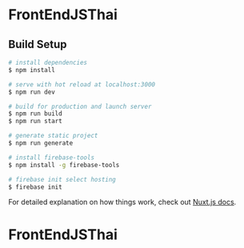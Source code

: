 # FrontEndJSThai

## Build Setup

```bash
# install dependencies
$ npm install

# serve with hot reload at localhost:3000
$ npm run dev

# build for production and launch server
$ npm run build
$ npm run start

# generate static project
$ npm run generate

# install firebase-tools
$ npm install -g firebase-tools 

# firebase init select hosting
$ firebase init

```


For detailed explanation on how things work, check out [Nuxt.js docs](https://nuxtjs.org).
# FrontEndJSThai
